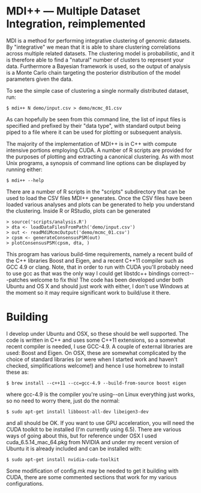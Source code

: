 # MDI++ — Multiple Dataset Integration, reimplemented #

MDI is a method for performing integrative clustering of genomic
datasets.  By "integrative" we mean that it is able to share
clustering correlations across multiple related datasets.  The
clustering model is probabilistic, and it is therefore able to find a
"natural" number of clusters to represent your data.  Furthermore a
Bayesian framework is used, so the output of analysis is a Monte Carlo
chain targeting the posterior distribution of the model parameters
given the data.

To see the simple case of clustering a single normally distributed
dataset, run:

    $ mdi++ N demo/input.csv > demo/mcmc_01.csv

As can hopefully be seen from this command line, the list of input
files is specified and prefixed by their "data type", with standard
output being piped to a file where it can be used for plotting or
subsequent analysis.

The majority of the implementation of MDI++ is in C++ with compute
intensive portions employing CUDA.  A number of R scripts are provided
for the purposes of plotting and extracting a canonical clustering.
As with most Unix programs, a synopsis of command line options can be
displayed by running either:

    $ mdi++ --help

There are a number of R scripts in the "scripts" subdirectory that can
be used to load the CSV files MDI++ generates.  Once the CSV files
have been loaded various analyses and plots can be generated to help
you understand the clustering.  Inside R or RStudio, plots can be
generated

    > source('scripts/analysis.R')
    > dta <- loadDataFilesFromPath('demo/input.csv')
    > out <- readMdiMcmcOutput('demo/mcmc_01.csv')
    > cpsm <- generateConsensusPSM(out)
    > plotConsensusPSM(cpsm, dta, )

This program has various build-time requirements, namely a recent
build of the C++ libraries Boost and Eigen, and a recent C++11
compiler such as GCC 4.9 or clang.  Note, that in order to run with
CUDA you'll probably need to use gcc as that was the only way I could
get libstdc++ bindings correct---patches welcome to fix this!  The
code has been developed under both Ubuntu and OS X and should just
work with either, I don't use Windows at the moment so it may require
significant work to build/use it there.

# Building #

I develop under Ubuntu and OSX, so these should be well supported.
The code is written in C++ and uses some C++11 extensions, so a
somewhat recent compiler is needed, I use GCC-4.9.  A couple of
external libraries are used: Boost and Eigen.  On OSX, these are
somewhat complicated by the choice of standard libraries (or were when
I started work and haven't checked, simplifications welcome!) and
hence I use homebrew to install these as:

    $ brew install --c++11 --cc=gcc-4.9 --build-from-source boost eigen

where gcc-4.9 is the compiler you're using--on Linux everything just
works, so no need to worry there, just do the normal:

    $ sudo apt-get install libboost-all-dev libeigen3-dev

and all should be OK.  If you want to use GPU acceleration, you will
need the CUDA toolkit to be installed (I'm currently using 6.5).
There are various ways of going about this, but for reference under
OSX I used cuda_6.5.14_mac_64.pkg from NVIDIA and under my recent
version of Ubuntu it is already included and can be installed with:

    $ sudo apt-get install nvidia-cuda-toolkit

Some modification of config.mk may be needed to get it building with
CUDA, there are some commented sections that work for my various
configurations.
